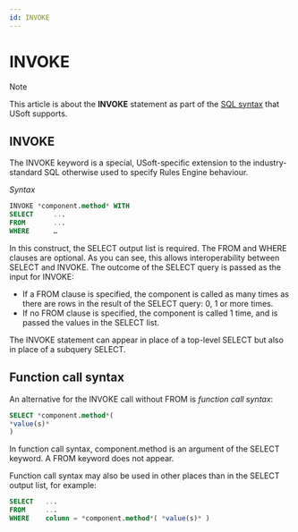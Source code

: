 ```yaml
---
id: INVOKE
---
```


# INVOKE



> [!NOTE]
> This article is about the **INVOKE** statement as part of the [SQL syntax](/docs/Modeller_and_Rules_Engine/SQL_syntax) that USoft supports.

## **INVOKE**

The INVOKE keyword is a special, USoft-specific extension to the industry-standard SQL otherwise used to specify Rules Engine behaviour.

*Syntax*

```sql
INVOKE *component.method* WITH
SELECT     ...
FROM       ...
WHERE      …
```

In this construct, the SELECT output list is required. The FROM and WHERE clauses are optional.
As you can see, this allows interoperability between SELECT and INVOKE. The outcome of the SELECT query is passed as the input for INVOKE:

- If a FROM clause is specified, the component is called as many times as there are rows in the result of the SELECT query: 0, 1 or more times.
- If no FROM clause is specified, the component is called 1 time, and is passed the values in the SELECT list.

The INVOKE statement can appear in place of a top-level SELECT but also in place of a subquery SELECT.

## Function call syntax

An alternative for the INVOKE call without FROM is *function call syntax*:

```sql
SELECT *component.method*(
*value(s)*
)
```

In function call syntax, component.method is an argument of the SELECT keyword. A FROM keyword does not appear.

Function call syntax may also be used in other places than in the SELECT output list, for example:

```sql
SELECT   ...
FROM     ...
WHERE    column = *component.method*( *value(s)* )
```

 